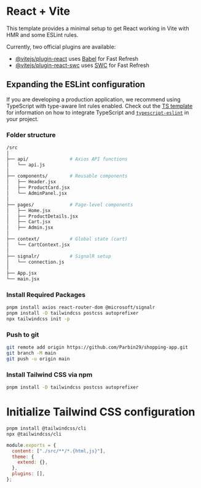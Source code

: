 # React + Vite

This template provides a minimal setup to get React working in Vite with HMR and some ESLint rules.

Currently, two official plugins are available:

- [@vitejs/plugin-react](https://github.com/vitejs/vite-plugin-react/blob/main/packages/plugin-react) uses [Babel](https://babeljs.io/) for Fast Refresh
- [@vitejs/plugin-react-swc](https://github.com/vitejs/vite-plugin-react/blob/main/packages/plugin-react-swc) uses [SWC](https://swc.rs/) for Fast Refresh

## Expanding the ESLint configuration

If you are developing a production application, we recommend using TypeScript with type-aware lint rules enabled. Check out the [TS template](https://github.com/vitejs/vite/tree/main/packages/create-vite/template-react-ts) for information on how to integrate TypeScript and [`typescript-eslint`](https://typescript-eslint.io) in your project.

### Folder structure
```bash
/src
│
├── api/               # Axios API functions
│   └── api.js
│
├── components/        # Reusable components
│   ├── Header.jsx
│   ├── ProductCard.jsx
│   └── AdminPanel.jsx
│
├── pages/             # Page-level components
│   ├── Home.jsx
│   ├── ProductDetails.jsx
│   ├── Cart.jsx
│   ├── Admin.jsx
│
├── context/           # Global state (cart)
│   └── CartContext.jsx
│
├── signalr/           # SignalR setup
│   └── connection.js
│
├── App.jsx
└── main.jsx

```

### Install Required Packages
```bash
pnpm install axios react-router-dom @microsoft/signalr
pnpm install -D tailwindcss postcss autoprefixer
npx tailwindcss init -p
```

### Push to git
```bash
git remote add origin https://github.com/Parbin29/shopping-app.git
git branch -M main
git push -u origin main
```

### Install Tailwind CSS via npm
```bash
pnpm install -D tailwindcss postcss autoprefixer
```

# Initialize Tailwind CSS configuration
```bash
pnpm install @tailwindcss/cli
npx @tailwindcss/cli
```

``````javascript
module.exports = {
  content: ["./src/**/*.{html,js}"],
  theme: {
    extend: {},
  },
  plugins: [],
};